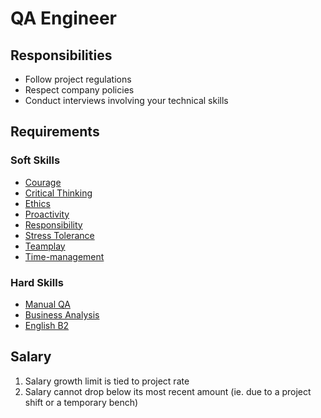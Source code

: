 # QA Engineer

## Responsibilities 
* Follow project regulations
* Respect company policies
* Conduct interviews involving your technical skills

## Requirements

### Soft Skills
* [Courage](../Skills/soft.md#courage)
* [Critical Thinking](../Skills/soft.md#critical-thinking)
* [Ethics](../Skills/soft.md#ethics)
* [Proactivity](../Skills/soft.md#proactivity)
* [Responsibility](../Skills/soft.md#responsibility)
* [Stress Tolerance](../Skills/soft.md#stress-tolerance)
* [Teamplay](../Skills/soft.md#teamplay)
* [Time-management](../Skills/soft.md#time-management)

### Hard Skills
* [Manual QA](../Skills/hard.md#manual-qa)
* [Business Analysis](../Skills/hard.md#business-analysis)
* [English B2](../Skills/hard.md#english-b2-upper-intermediate)

## Salary
1. Salary growth limit is tied to project rate	
2. Salary cannot drop below its most recent amount (ie. due to a project shift or a temporary bench)